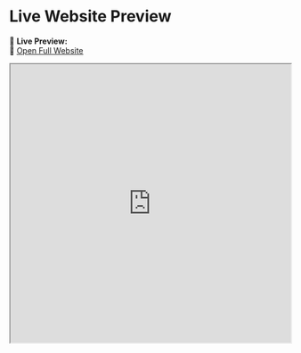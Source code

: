 # Live Website Preview

🚀 **Live Preview:**  
🔗 [Open Full Website](https://name-tag-olive.vercel.app/)

<iframe src="https://prototype-113322.github.io/TEST-ALI/" width="100%" height="500px"></iframe>
